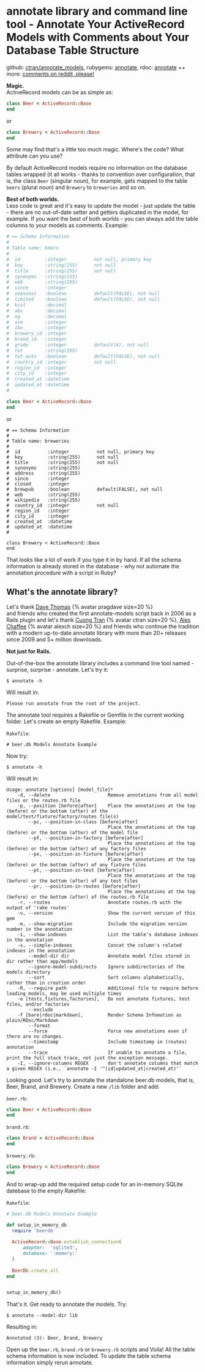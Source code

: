 
# annotate library and command line tool - Annotate Your ActiveRecord Models with Comments about Your Database Table Structure


github: [ctran/annotate_models](https://github.com/ctran/annotate_models),
rubygems: [annotate](https://rubygems.org/gems/annotate),
rdoc: [annotate](rubydoc.info/gems/annotate)  ++
more: [comments on reddit, please!]()



**Magic.**  
ActiveRecord models can be as simple as:

``` ruby
class Beer < ActiveRecord::Base
end
```

or

``` ruby
class Brewery < ActiveRecord::Base
end
```

Some may find that's a little too much magic. 
Where's the code? What attribute can you use?

By default ActiveRecord models require no information on the database tables wrapped
(it all works - thanks to convention over configuration, that is,
the class `Beer` (singular noun), for example, gets mapped to the table `beers` (plural noun)
and `Brewery` to `breweries` and so on.

**Best of both worlds.**  
Less code is great and it's easy to update the model - just update the table -
there are no out-of-date setter and getters duplicated in the model, for example.
If you want the best of both worlds - you can always add the table columns to your models as comments. 
Example:

``` ruby
# == Schema Information
#
# Table name: beers
#
#  id         :integer          not null, primary key
#  key        :string(255)      not null
#  title      :string(255)      not null
#  synonyms   :string(255)
#  web        :string(255)
#  since      :integer
#  seasonal   :boolean          default(FALSE), not null
#  limited    :boolean          default(FALSE), not null
#  kcal       :decimal
#  abv        :decimal
#  og         :decimal
#  srm        :integer
#  ibu        :integer
#  brewery_id :integer
#  brand_id   :integer
#  grade      :integer          default(4), not null
#  txt        :string(255)
#  txt_auto   :boolean          default(FALSE), not null
#  country_id :integer          not null
#  region_id  :integer
#  city_id    :integer
#  created_at :datetime
#  updated_at :datetime
#

class Beer < ActiveRecord::Base
end
```

or

```
# == Schema Information
#
# Table name: breweries
#
#  id          :integer          not null, primary key
#  key         :string(255)      not null
#  title       :string(255)      not null
#  synonyms    :string(255)
#  address     :string(255)
#  since       :integer
#  closed      :integer
#  brewpub     :boolean          default(FALSE), not null
#  web         :string(255)
#  wikipedia   :string(255)
#  country_id  :integer          not null
#  region_id   :integer
#  city_id     :integer
#  created_at  :datetime
#  updated_at  :datetime
#

class Brewery < ActiveRecord::Base
end
```

That looks like a lot of work if you type it in by hand.
If all the schema information is already stored in the database - why not automate the annotation procedure with a script in Ruby? 


## What's the annotate library?

Let's thank [Dave Thomas](https://rubygems.org/profiles/pragdave1) {% avatar pragdave size=20 %}  
and friends 
who created the first annotate-models script back in 2006 as a Rails plugin
and let's thank [Cuong Tran](https://rubygems.org/profiles/ctran) {% avatar ctran size=20 %}, 
[Alex Chaffee](https://rubygems.org/profiles/alexch) {% avatar alexch size=20 %} and friends 
who continue the tradition with a modern up-to-date annotate library
with more than 20+ releases since 2009 and 5+ million downloads.



**Not just for Rails.**  

Out-of-the-box the annotate library includes
a command line tool named - surprise, surprise - annotate. Let's try it:

```
$ annotate -h
```

Will result in:

```
Please run annotate from the root of the project.
```

The annotate tool requires a Rakefile or Gemfile in the current working folder. Let's create an empty
Rakefile. Example:

`Rakefile`:

```
# beer.db Models Annotate Example
```

Now try:

```
$ annotate -h
```

Will result in:

```
Usage: annotate [options] [model_file]*
    -d, --delete                     Remove annotations from all model files or the routes.rb file
    -p, --position [before|after]    Place the annotations at the top (before) or the bottom (after) of the model/test/fixture/factory/routes file(s)
        --pc, --position-in-class [before|after]
                                     Place the annotations at the top (before) or the bottom (after) of the model file
        --pf, --position-in-factory [before|after]
                                     Place the annotations at the top (before) or the bottom (after) of any factory files
        --px, --position-in-fixture [before|after]
                                     Place the annotations at the top (before) or the bottom (after) of any fixture files
        --pt, --position-in-test [before|after]
                                     Place the annotations at the top (before) or the bottom (after) of any test files
        --pr, --position-in-routes [before|after]
                                     Place the annotations at the top (before) or the bottom (after) of the routes.rb file
    -r, --routes                     Annotate routes.rb with the output of 'rake routes'
    -v, --version                    Show the current version of this gem
    -m, --show-migration             Include the migration version number in the annotation
    -i, --show-indexes               List the table's database indexes in the annotation
    -s, --simple-indexes             Concat the column's related indexes in the annotation
        --model-dir dir              Annotate model files stored in dir rather than app/models
        --ignore-model-subdirects    Ignore subdirectories of the models directory
        --sort                       Sort columns alphabetically, rather than in creation order
    -R, --require path               Additional file to require before loading models, may be used multiple times
    -e [tests,fixtures,factories],   Do not annotate fixtures, test files, and/or factories
        --exclude
    -f [bare|rdoc|markdown],         Render Schema Infomation as plain/RDoc/Markdown
        --format
        --force                      Force new annotations even if there are no changes.
        --timestamp                  Include timestamp in (routes) annotation
        --trace                      If unable to annotate a file, print the full stack trace, not just the exception message.
    -I, --ignore-columns REGEX       don't annotate columns that match a given REGEX (i.e., `annotate -I '^(id|updated_at|created_at)'`
```

Looking good. Let's try to annotate the standalone beer.db models, that is, Beer, Brand, and Brewery.
Create a new `/lib` folder and add:

`beer.rb`:

``` ruby
class Beer < ActiveRecord::Base
end
```

`brand.rb`:

``` ruby
class Brand < ActiveRecord::Base
end
```

`brewery.rb`:

``` ruby
class Brewery < ActiveRecord::Base
end
```

And to wrap-up add the required setup code for an in-memory SQLite datebase to the empty Rakefile:

`Rakefile`:

``` ruby
# beer.db Models Annotate Example

def setup_in_memory_db
  require 'beerdb'
  
  ActiveRecord::Base.establish_connection(
      adapter:  'sqlite3',
      database: ':memory:'
  )
  
  BeerDb.create_all
end


setup_in_memory_db()
```

That's it. Get ready to annotate the models. Try:

```
$ annotate --model-dir lib
```

Resulting in:

```
Annotated (3): Beer, Brand, Brewery
```

Open up the `beer.rb`, `brand.rb` or `brewery.rb` scripts and Voila!
All the table schema information is now included. 
To update the table schema information simply rerun annotate.
